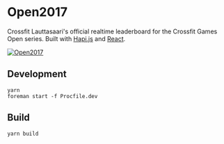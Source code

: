 
Open2017
==================
Crossfit Lauttasaari's official realtime leaderboard for the Crossfit Games Open series. Built with [Hapi.js](https://github.com/hapijs/hapi) and [React](https://facebook.github.io/react/).

[![Open2017](https://scrod.de/content/images/2017/09/Open2017-Leaderboard.png)](https://scrod.de/crossfit-open-2017-leaderboard/)


## Development
```
yarn
foreman start -f Procfile.dev
```

## Build
```
yarn build
```
